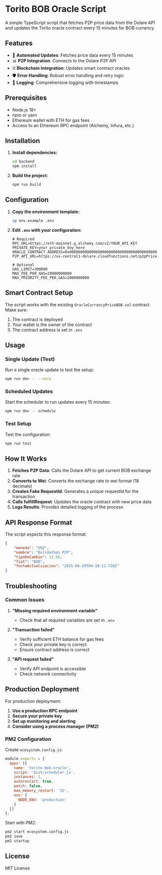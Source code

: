 # Torito BOB Oracle Script

A simple TypeScript script that fetches P2P price data from the Dolare API and updates the Torito oracle contract every 15 minutes for BOB currency.

## Features

- 🔄 **Automated Updates**: Fetches price data every 15 minutes
- 📊 **P2P Integration**: Connects to the Dolare P2P API
- ⛓️ **Blockchain Integration**: Updates smart contract oracles
- 🛡️ **Error Handling**: Robust error handling and retry logic
- 📝 **Logging**: Comprehensive logging with timestamps

## Prerequisites

- Node.js 18+ 
- npm or yarn
- Ethereum wallet with ETH for gas fees
- Access to an Ethereum RPC endpoint (Alchemy, Infura, etc.)

## Installation

1. **Install dependencies:**
   ```bash
   cd backend
   npm install
   ```

2. **Build the project:**
   ```bash
   npm run build
   ```

## Configuration

1. **Copy the environment template:**
   ```bash
   cp env.example .env
   ```

2. **Edit `.env` with your configuration:**
   ```env
   # Required
   RPC_URL=https://eth-mainnet.g.alchemy.com/v2/YOUR_API_KEY
   PRIVATE_KEY=your_private_key_here
   ORACLE_CONTRACT_ADDRESS=0x0000000000000000000000000000000000000000
   P2P_API_URL=https://us-central1-dolare.cloudfunctions.net/p2pPrice
   
   # Optional
   GAS_LIMIT=300000
   MAX_FEE_PER_GAS=20000000000
   MAX_PRIORITY_FEE_PER_GAS=2000000000
   ```

## Smart Contract Setup

The script works with the existing `OracleCurrencyPriceBOB.sol` contract. Make sure:

1. The contract is deployed
2. Your wallet is the owner of the contract
3. The contract address is set in `.env`

## Usage

### Single Update (Test)
Run a single oracle update to test the setup:
```bash
npm run dev -- --once
```

### Scheduled Updates
Start the scheduler to run updates every 15 minutes:
```bash
npm run dev -- schedule
```

### Test Setup
Test the configuration:
```bash
npm run test
```

## How It Works

1. **Fetches P2P Data**: Calls the Dolare API to get current BOB exchange rate
2. **Converts to Wei**: Converts the exchange rate to wei format (18 decimals)
3. **Creates Fake RequestId**: Generates a unique requestId for the transaction
4. **Calls fulfillRequest**: Updates the oracle contract with new price data
5. **Logs Results**: Provides detailed logging of the process

## API Response Format

The script expects this response format:
```json
{
    "moneda": "USD",
    "nombre": "Buildathon P2P",
    "tipoDeCambio": 12.58,
    "fiat": "BOB",
    "fechaActualizacion": "2025-08-29T04:10:11.728Z"
}
```

## Troubleshooting

### Common Issues

1. **"Missing required environment variable"**
   - Check that all required variables are set in `.env`

2. **"Transaction failed"**
   - Verify sufficient ETH balance for gas fees
   - Check your private key is correct
   - Ensure contract address is correct

3. **"API request failed"**
   - Verify API endpoint is accessible
   - Check network connectivity

## Production Deployment

For production deployment:

1. **Use a production RPC endpoint**
2. **Secure your private key**
3. **Set up monitoring and alerting**
4. **Consider using a process manager (PM2)**

### PM2 Configuration

Create `ecosystem.config.js`:
```javascript
module.exports = {
  apps: [{
    name: 'torito-bob-oracle',
    script: 'dist/scheduler.js',
    instances: 1,
    autorestart: true,
    watch: false,
    max_memory_restart: '1G',
    env: {
      NODE_ENV: 'production'
    }
  }]
};
```

Start with PM2:
```bash
pm2 start ecosystem.config.js
pm2 save
pm2 startup
```

## License

MIT License
